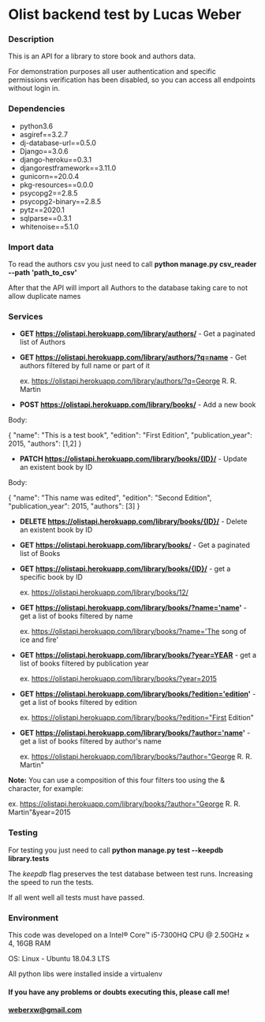 
# Olist backend test by Lucas Weber

### Description
This is an API for a library to store book and authors data.

For demonstration purposes all user authentication and specific permissions verification has been disabled, so you can access all endpoints without login in.


### Dependencies
* python3.6
* asgiref==3.2.7
* dj-database-url==0.5.0
* Django==3.0.6
* django-heroku==0.3.1
* djangorestframework==3.11.0
* gunicorn==20.0.4
* pkg-resources==0.0.0
* psycopg2==2.8.5
* psycopg2-binary==2.8.5
* pytz==2020.1
* sqlparse==0.3.1
* whitenoise==5.1.0


### Import data
To read the authors csv you just need to call **python manage.py csv_reader --path 'path_to_csv'**

After that the API will import all Authors to the database taking care to not allow duplicate names


### Services

* **GET https://olistapi.herokuapp.com/library/authors/** - Get a paginated list of Authors

* **GET https://olistapi.herokuapp.com/library/authors/?q=name** - Get authors filtered by full name or part of it
	 
     ex. https://olistapi.herokuapp.com/library/authors/?q=George R. R. Martin

* **POST https://olistapi.herokuapp.com/library/books/** - Add a new book

Body:

{
    "name": "This is a test book",
    "edition": "First Edition",
    "publication_year": 2015,
    "authors": [1,2]
}

* **PATCH https://olistapi.herokuapp.com/library/books/{ID}/** - Update an existent book by ID

Body:

{
    "name": "This name was edited",
    "edition": "Second Edition",
    "publication_year": 2015,
    "authors": [3]
}

* **DELETE https://olistapi.herokuapp.com/library/books/{ID}/** - Delete an existent book by ID

* **GET https://olistapi.herokuapp.com/library/books/** - Get a paginated list of Books

* **GET https://olistapi.herokuapp.com/library/books/{ID}/** - get a specific book by ID
	
    ex. https://olistapi.herokuapp.com/library/books/12/  

* **GET https://olistapi.herokuapp.com/library/books/?name='name'** - get a list of books filtered by name
	
    ex. https://olistapi.herokuapp.com/library/books/?name='The song of ice and fire'

* **GET https://olistapi.herokuapp.com/library/books/?year=YEAR** - get a list of books filtered by publication year
	
    ex. https://olistapi.herokuapp.com/library/books/?year=2015  

* **GET https://olistapi.herokuapp.com/library/books/?edition='edition'** - get a list of books filtered by edition
	
    ex. https://olistapi.herokuapp.com/library/books/?edition="First Edition"

* **GET https://olistapi.herokuapp.com/library/books/?author='name'** - get a list of books filtered by author's name
	
    ex. https://olistapi.herokuapp.com/library/books/?author="George R. R. Martin"
  
**Note:** You can use a composition of this four filters too using the & character, for example:
	
ex. https://olistapi.herokuapp.com/library/books/?author="George R. R. Martin"&year=2015


### Testing

For testing you just need to call **python manage.py test --keepdb library.tests**

The *keepdb* flag preserves the test database between test runs. Increasing the speed to run the tests.

If all went well all tests must have passed.

### Environment

This code was developed on a Intel® Core™ i5-7300HQ CPU @ 2.50GHz × 4, 16GB RAM

OS: Linux - Ubuntu 18.04.3 LTS

All python libs were installed inside a virtualenv


#### If you have any problems or doubts executing this, please call me!

#### weberxw@gmail.com
